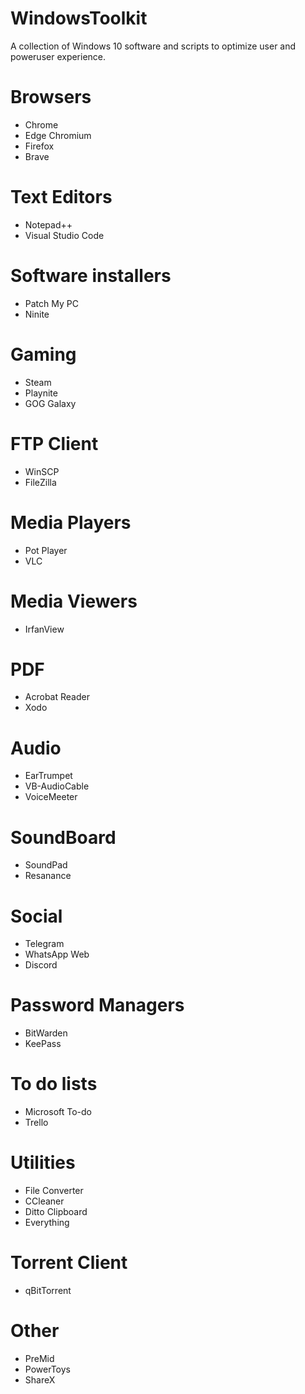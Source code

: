 # WindowsToolkit
A collection of Windows 10 software and scripts to optimize user and poweruser experience.

# Browsers
- Chrome
- Edge Chromium
- Firefox
- Brave

# Text Editors
- Notepad++
- Visual Studio Code

# Software installers
- Patch My PC
- Ninite

# Gaming
- Steam
- Playnite
- GOG Galaxy

# FTP Client
- WinSCP
- FileZilla

# Media Players
- Pot Player
- VLC

# Media Viewers
- IrfanView

# PDF
- Acrobat Reader
- Xodo

# Audio
- EarTrumpet
- VB-AudioCable
- VoiceMeeter

# SoundBoard
- SoundPad
- Resanance

# Social
- Telegram
- WhatsApp Web
- Discord

# Password Managers
- BitWarden
- KeePass

# To do lists
- Microsoft To-do
- Trello

# Utilities
- File Converter
- CCleaner
- Ditto Clipboard
- Everything

# Torrent Client
- qBitTorrent

# Other
- PreMid
- PowerToys
- ShareX

